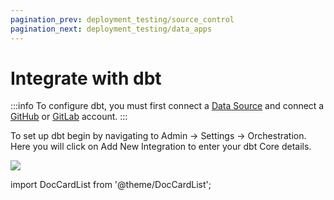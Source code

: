 ```yaml
---
pagination_prev: deployment_testing/source_control
pagination_next: deployment_testing/data_apps
---
```


# Integrate with dbt

:::info
To configure dbt, you must first connect a [Data Source](data_sources) and connect a [GitHub](source_control/github) or [GitLab](source_control/gitlab) account.
:::

To set up dbt begin by navigating to Admin -> Settings -> Orchestration. Here you will click on Add New Integration to enter your dbt Core details.

![](/img/dbt_cloud_setup.png)

import DocCardList from '@theme/DocCardList';

<DocCardList />